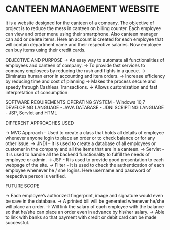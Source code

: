 # CANTEEN MANAGEMENT WEBSITE
It is a website designed for the canteen of a company. The objective of project is to reduce the mess in canteen on billing counter. Each employee can view and order menu using their smartphone. Also canteen manager can add or delete items.
Here an account is created for each employee that will contain department name and their respective salaries. Now employee can buy items using their credit cards.


OBJECTIVE AND PURPOSE
-> An easy way to automate all functionalities of employees and canteen of company.
-> To provide fast services to company employees by reducing the rush and fights in a queue.
-> Eliminates human error in accounting and item orders.
-> Increase efficiency by reducing time and cost of planning
-> Makes the process secure and speedy through Cashless Transactions.
-> Allows customization and fast interpretation of consumption


SOFTWARE REQUIREMENTS
  OPERATING SYSTEM	          -	Windows 10,7
  DEVELOPING LANGUAGE   -   JAVA 
  DATABASE                                 -   JDNI
  SCRIPTING LANGUAGE        -  JSP, Servlet and HTML   
  
  
  DIFFERENT APPROACHES USED
 
->  MVC Approach – Used to create a class that holds all details of employee whenever anyone login to place an order or to check balance                    or for any other issue.
->  JNDI         – It is used to create a database of all employees or customer in the company and all the items that are in a canteen.
->  Servlet      - It is used to handle all the backend functionality to fulfill the needs of employee or admin.
->  JSP          - It is used to provide good presentation to each webpage of the site.
->  Filter       - It is used to check the authentication of each employee whenever he / she logins. Here username and password of                          respective person is verified.

FUTURE SCOPE

->  Each employee’s authorized fingerprint, image and signature would even be save in the database.
->  A printed bill will be generated whenever he/she will place an order.
->  Will link the salary of each employee with the balance so that he/she can place an order even in advance by his/her salary.
->  Able to link with banks so that payment with credit or debit card can be made successful.


